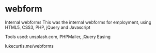 # webform
Internal webforms
This was the internal webforms for employment, using HTML5, CSS3, PHP, jQuery and Javascript

Tools used: unsplash.com, PHPMailer, jQuery Easing

lukecurtis.me/webforms
